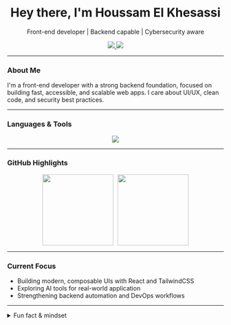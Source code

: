 <h1 align="center">Hey there, I'm Houssam El Khesassi</h1>

<p align="center">
  Front-end developer | Backend capable | Cybersecurity aware  
</p>

<p align="center">
  <a href="https://www.linkedin.com/in/houssam-el-khesassi/">
    <img src="https://img.shields.io/badge/LinkedIn-Houssam%20El%20Khesassi-blue?style=for-the-badge&logo=linkedin">
  </a>
  <a href="mailto:elkhesassi@gmail.com">
    <img src="https://img.shields.io/badge/Gmail-elkhesassi@gmail.com-D14836?style=for-the-badge&logo=gmail&logoColor=white">
  </a>
</p>

---

### About Me

I'm a front-end developer with a strong backend foundation, focused on building fast, accessible, and scalable web apps. I care about UI/UX, clean code, and security best practices.

---

### Languages & Tools

<p align="center">
  <img src="https://skillicons.dev/icons?i=react,nextjs,js,ts,html,css,tailwind,python,django,mongodb,postgres,docker,linux" />
</p>

---

### GitHub Highlights

<div align="center" style="display: flex; justify-content: center; gap: 10px; flex-wrap: wrap;">

  <img src="https://github-readme-stats.vercel.app/api/top-langs/?username=Houssam-nxy&layout=compact&theme=gruvbox&langs_count=8" height="165" />

  <img src="https://github-profile-summary-cards.vercel.app/api/cards/profile-details?username=Houssam-nxy&theme=gruvbox" height="165" />

</div>


---

### Current Focus

- Building modern, composable UIs with React and TailwindCSS  
- Exploring AI tools for real-world application  
- Strengthening backend automation and DevOps workflows  

---

<details>
  <summary>Fun fact & mindset</summary>
  <blockquote>
    <p>"Code isn't just logic — it's communication. I build with clarity and intention."</p>
  </blockquote>
</details>
